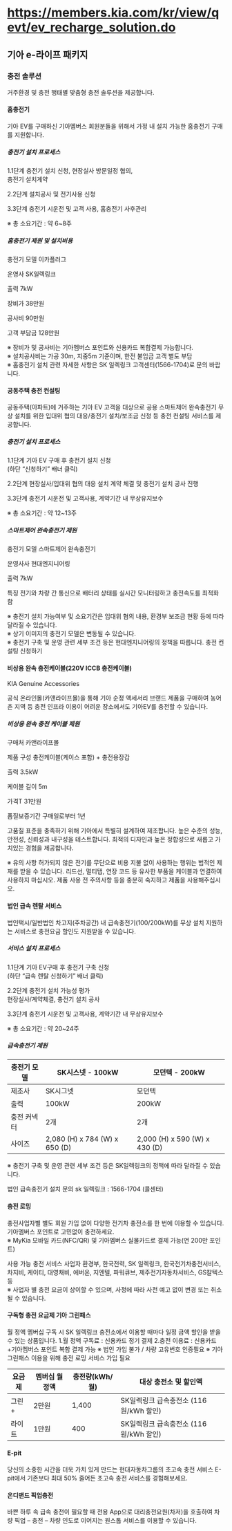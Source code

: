 # https://members.kia.com/kr/view/qevt/ev_recharge_solution.do

## 기아 e-라이프 패키지

### 충전 솔루션

거주환경 및 충전 행태별 맞춤형 충전 솔루션을 제공합니다.

#### 홈충전기

기아 EV를 구매하신 기아멤버스 회원분들을 위해서 가정 내 설치 가능한 홈충전기 구매를 지원합니다.

##### 충전기 설치 프로세스

1.1단계
충전기 설치 신청, 현장실사 방문일정 협의,  
충전기 설치계약

2.2단계
설치공사 및 전기사용 신청

3.3단계
충전기 시운전 및 고객 사용, 홈충전기 사후관리

※ 총 소요기간 : 약 6~8주

##### 홈충전기 제원 및 설치비용

충전기 모델
이카플러그

운영사
SK일렉링크

출력
7kW

장비가
38만원

공사비
90만원

고객 부담금
128만원

※ 장비가 및 공사비는 기아멤버스 포인트와 신용카드 복합결제 가능합니다.   
※ 설치공사비는 가공 30m, 지중5m 기준이며, 한전 불입금 고객 별도 부담  
※ 홈충전기 설치 관련 자세한 사항은 SK 일렉링크 고객센터(1566-1704)로 문의 바랍니다.

#### 공동주택 충전 컨설팅

공동주택(아파트)에 거주하는 기아 EV 고객을 대상으로 공용 스마트제어 완속충전기 무상 설치를 위한 입대위 협의 대응/충전기 설치/보조금 신청 등 충전 컨설팅 서비스를 제공합니다.

##### 충전기 설치 프로세스

1.1단계
기아 EV 구매 후 충전기 설치 신청  
(하단 “신청하기” 배너 클릭)

2.2단계
현장실사/입대위 협의 대응 
설치 계약 체결 및 충전기 설치 공사 진행

3.3단계
충전기 시운전 및 고객사용, 계약기간 내 무상유지보수

※ 총 소요기간 : 약 12~13주

##### 스마트제어 완속충전기 제원

충전기 모델
스마트제어 완속충전기

운영사사
현대엔지니어링

출력
7kW

특징
전기와 차량 간 통신으로 배터리   상태를 실시간 모니터링하고 충전속도를 최적화 함

※ 충전기 설치 가능여부 및 소요기간은 입대위 협의 내용, 환경부 보조금 현황 등에 따라 달라질 수 있습니다.  
※ 상기 이미지의 충전기 모델은 변동될 수 있습니다.  
※ 충전기 구축 및 운영 관련 세부 조건 등은 현대엔지니어링의 정책을 따릅니다.
충전 컨설팅 신청하기

#### 비상용 완속 충전케이블(220V ICCB 충전케이블)

KIA Genuine Accessories

공식 온라인몰(카앤라이프몰)을 통해 기아 순정 액세서리 브랜드 제품을 구매하여 농어촌 지역 등 충전 인프라 이용이 어려운 장소에서도 기아EV를 충전할 수 있습니다.

##### 비상용 완속 충전 케이블 제원

구매처
카앤라이프몰

제품 구성
충전케이블(케이스 포함) + 충전용장갑

출력
3.5kW

케이블 길이
5m

가격T
31만원

품질보증기간
구매일로부터 1년

고품질 표준을 충족하기 위해 기아에서 특별히 설계하여 제조합니다.
높은 수준의 성능, 안전성, 신뢰성과 내구성을 테스트합니다.
최적의 디자인과 높은 정합성으로 새롭고 가치있는 경험을 제공합니다.

※ 유의 사항
허가되지 않은 전기를 무단으로 비용 지불 없이 사용하는 행위는 법적인 제재를 받을 수 있습니다.
리드선, 멀티탭, 연장 코드 등 유사한 부품을 케이블과 연결하여 사용하지 마십시오.
제품 사용 전 주의사항 등을 충분히 숙지하고 제품을 사용해주십시오.

#### 법인 급속 렌탈 서비스

법인택시/일반법인 차고지(주차공간) 내 급속충전기(100/200kW)를 무상 설치 지원하는 서비스로 충전요금 할인도 지원받을 수 있습니다.

##### 서비스 설치 프로세스

1.1단계
기아 EV구매 후 충전기 구축 신청   
(하단 “급속 렌탈 신청하기” 배너 클릭)

2.2단계
충전기 설치 가능성 평가   
현장실사/계약체결, 충전기 설치 공사

3.3단계
충전기 시운전 및 고객사용, 계약기간 내 무상유지보수

※ 총 소요기간 : 약 20~24주

##### 급속충전기 제원

| 충전기 모델 | SK시스넷 - 100kW | 모던텍 - 200kW |
|------------|------------------|---------------|
| 제조사      | SK시그넷         | 모던텍         |
| 출력        | 100kW           | 200kW          |
| 충전 커넥터  | 2개             | 2개            |
| 사이즈       | 2,080 (H) x 784 (W) x 650 (D) | 2,000 (H) x 590 (W) x 430 (D) |
  
※ 충전기 구축 및 운영 관련 세부 조건 등은 SK일렉링크의 정책에 따라 달라질 수 있습니다.

법인 급속충전기 설치 문의
sk 일렉링크 : 1566-1704 (콜센터)

#### 충전 로밍

충전사업자별 별도 회원 가입 없이 다양한 전기차 충전소를 한 번에 이용할 수 있습니다. 기아멤버스 포인트로 고민없이 충전하세요.  
※ MyKia 모바일 카드(NFC/QR) 및 기아멤버스 실물카드로 결제 가능(연 200만 포인트)

사용 가능 충전 서비스 사업자 
환경부, 한국전력, SK 일렉링크, 한국전기차충전서비스, 차지비, 케이티, 대영채비, 에버온, 지엔텔, 파워큐브, 제주전기자동차서비스, GS칼텍스 등  
※ 사업자 별 충전 요금이 상이할 수 있으며, 사정에 따라 사전 예고 없이 변경 또는 취소될 수 있습니다.

#### 구독형 충전 요금제 기아 그린패스

월 정액 멤버십 구독 시 SK 일렉링크 충전소에서 이용할 때마다 일정 금액 할인을 받을 수 있는 상품입니다.
1.월 정액 구독료 : 신용카드 정기 결제
2.충전 이용료 : 신용카드+기아멤버스 포인트 복합 결제 가능
※ 법인 가입 불가 / 차량 고유번호 인증필요
※ 기아 그린패스 이용을 위해 충전 로밍 서비스 가입 필요

| 요금제 | 멤버십 월정액 | 충전량(kWh/월) | 대상 충전소 및 할인액 |
|--------|--------------|---------------|---------------------|
| 그린+ | 2만원          | 1,400         | SK일렉링크 급속충전소 (116원/kWh 할인) |
| 라이트 | 1만원         | 400           | SK일렉링크 급속충전소 (116원/kWh 할인) |

#### E-pit

당신의 소중한 시간을 더욱 가치 있게 만드는 현대자동차그룹의 초고속 충전 서비스 E-pit에서 기존보다 최대 50% 줄어든 초고속 충전 서비스를 경험해보세요.   

#### 온디맨드 픽업충전

바쁜 하루 속 급속 충전이 필요할 때 전용 App으로 대리충전요원(차저)을 호출하여 차량 픽업 – 충전 – 차량 인도로 이어지는 원스톱 서비스를 이용할 수 있습니다.
